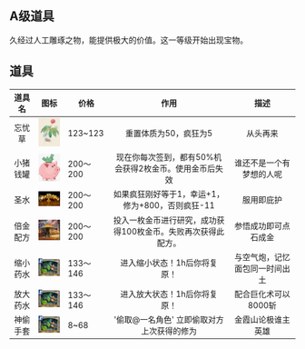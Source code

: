## A级道具

久经过人工雕琢之物，能提供极大的价值。这一等级开始出现宝物。

## 道具

| 道具名 |                             图标                             | 价格   |  作用  |        描述        |
| :----: | :----------------------------------------------------------: | ------ |  :----: | :----------------: |
|忘忧草| <img src="../img/1586412660286.png" alt="image-20200318011118476" style="width:75px;" />|123~123|重置体质为50，疯狂为5|从头再来|
|小猪钱罐| <img src="../img/1586412156878.png" alt="image-20200318011118476" style="width:75px;" />	| 200～200	|现在你每次签到，都有50%机会获得2枚金币。使用金币后失效|谁还不是一个有梦想的人呢|
|圣水| <img src="../img/1586412212839.png" alt="image-20200318011118476" style="width:75px;" />	| 200～200	|如果疯狂刚好等于1，幸运+1，修为+800，否则疯狂-11|服用即庇护|
|倍金配方| <img src="../img/1586412283516.png" alt="image-20200318011118476" style="width:75px;" />	| 200～200	|投入一枚金币进行研究，成功获得100枚金币。失败再次获得此配方。|参悟成功即可点石成金|
|  缩小药水	|	<img src="../img/1586347865509.png" alt="image-20200318011118476" style="width:75px;" />																							|133～146		| 进入缩小状态！1h后你将复原！						|与空气炮，记忆面包同一时间出土					|
|  放大药水	|	<img src="../img/1586347865509.png" alt="image-20200318011118476" style="width:75px;" />																							|133～146		| 进入放大状态！1h后你将复原！						|配合巨化术可以8000斩					|
|  神偷手套	|	<img src="../img/1586347865509.png" alt="image-20200318011118476" style="width:75px;" />																							|8~68		| '偷取@一名角色' 立即偷取对方上次获得的修为					|金霞山论极谁主英雄					|
